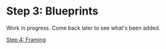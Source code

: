 # Step 3: Blueprints

Work in progress. Come back later to see what's been added.

[Step 4: Framing](../html/)  
